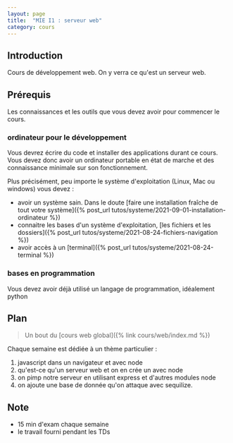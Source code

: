 ```yaml
---
layout: page
title:  "MIE I1 : serveur web"
category: cours
---
```


## Introduction

Cours de développement web. On y verra ce qu'est un serveur web.


## Prérequis

Les connaissances et les outils que vous devez avoir pour commencer le cours.

### ordinateur pour le développement

Vous devrez écrire du code et installer des applications durant ce cours. Vous devez donc avoir un ordinateur portable en état de marche et des connaissance minimale sur son fonctionnement. 

Plus précisément, peu importe le système d'exploitation (Linux, Mac ou windows) vous devez :
* avoir un système sain. Dans le doute [faire une installation fraîche de tout votre système]({% post_url tutos/systeme/2021-09-01-installation-ordinateur %})
* connaitre les bases d'un système d'exploitation, [les fichiers et les dossiers]({% post_url tutos/systeme/2021-08-24-fichiers-navigation %})
* avoir accès à un [terminal]({% post_url tutos/systeme/2021-08-24-terminal %})

### bases en programmation

Vous devez avoir déjà utilisé un langage de programmation, idéalement python


## Plan

> Un bout du [cours web global]({% link cours/web/index.md %})

Chaque semaine est dédiée à un thème particulier : 

1. javascript dans un navigateur et avec node
2. qu'est-ce qu'un serveur web et on en crée un avec node
3. on pimp notre serveur en utilisant express et d'autres modules node
4. on ajoute une base de donnée qu'on attaque avec sequilize.



## Note

* 15 min d'exam chaque semaine
* le travail fourni pendant les TDs 